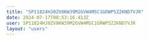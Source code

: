 ```yaml
---
title: "SP11824HJ0ZV8KW39M2GVW4MSC1GRWP5Z2KND7VJR"
date: 2024-07-17T08:53:16.413Z
user: SP11824HJ0ZV8KW39M2GVW4MSC1GRWP5Z2KND7VJR
layout: "users"
---
```

    